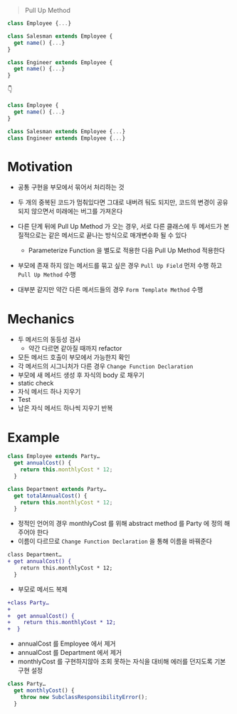 > Pull Up Method

```js
class Employee {...}

class Salesman extends Employee {
  get name() {...}
}

class Engineer extends Employee {
  get name() {...}
}
```

👇

```js
class Employee {
  get name() {...}
}

class Salesman extends Employee {...}
class Engineer extends Employee {...}
```

# Motivation

- 공통 구현을 부모에서 묶어서 처리하는 것
- 두 개의 중복된 코드가 멈춰있다면 그대로 내버려 둬도 되지만, 코드의 변경이 공유되지 않으면서 미래에는 버그를 가져온다
- 다른 단계 뒤에 Pull Up Method 가 오는 경우, 서로 다른 클래스에 두 메서드가 본질적으로는 같은 메서드로 끝나는 방식으로 매개변수화 될 수 있다

  - Parameterize Function 을 별도로 적용한 다음 Pull Up Method 적용한다

- 부모에 존재 하지 않는 메서드를 묶고 싶은 경우 `Pull Up Field` 먼저 수행 하고 `Pull Up Method` 수행
- 대부분 같지만 약간 다른 메서드들의 경우 `Form Template Method` 수행

# Mechanics

- 두 메서드의 동등성 검사
  - 약간 다르면 같아질 때까지 refactor
- 모든 메서드 호출이 부모에서 가능한지 확인
- 각 메서드의 시그니처가 다른 경우 `Change Function Declaration`
- 부모에 새 메서드 생성 후 자식의 body 로 채우기
- static check
- 자식 메서드 하나 지우기
- Test
- 남은 자식 메서드 하나씩 지우기 반복

# Example

```js
class Employee extends Party…
  get annualCost() {
    return this.monthlyCost * 12;
  }

class Department extends Party…
  get totalAnnualCost() {
    return this.monthlyCost * 12;
  }
```

- 정적인 언어의 경우 monthlyCost 를 위해 abstract method 를 Party 에 정의 해주어야 한다
- 이름이 다르므로 `Change Function Declaration` 을 통해 이름을 바꿔준다

```diff
class Department…
+ get annualCost() {
    return this.monthlyCost * 12;
  }
```

- 부모로 메서드 복제

```diff
+class Party…
+
+  get annualCost() {
+    return this.monthlyCost * 12;
+  }
```

- annualCost 를 Employee 에서 제거
- annualCost 를 Department 에서 제거
- monthlyCost 를 구현하지않아 조회 못하는 자식을 대비해 에러를 던지도록 기본 구현 설정

```js
class Party…
  get monthlyCost() {
    throw new SubclassResponsibilityError();
  }
```

